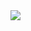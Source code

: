
<img src ="https://raw.githubusercontent.com/bhaskar4n/mom/master/Screenshot_2014-07-28-13-13-34.png"/>
